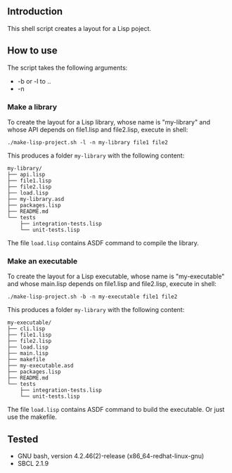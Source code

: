 ## Introduction
This shell script creates a layout for a Lisp poject. 

## How to use
The script takes the following arguments:
- -b or -l to ..
- -n

### Make a library
To create the layout for a Lisp library, whose name is "my-library" and whose API depends on
file1.lisp and file2.lisp, execute in shell:
```
./make-lisp-project.sh -l -n my-library file1 file2
```
This produces a folder `my-library` with the following content:
```
my-library/
├── api.lisp
├── file1.lisp
├── file2.lisp
├── load.lisp
├── my-library.asd
├── packages.lisp
├── README.md
└── tests
    ├── integration-tests.lisp
    └── unit-tests.lisp
```
The file `load.lisp` contains ASDF command to compile the library.

### Make an executable
To create the layout for a Lisp executable, whose name is "my-executable" and whose main.lisp depends on
file1.lisp and file2.lisp, execute in shell:
```
./make-lisp-project.sh -b -n my-executable file1 file2
```
This produces a folder `my-library` with the following content:
```
my-executable/
├── cli.lisp
├── file1.lisp
├── file2.lisp
├── load.lisp
├── main.lisp
├── makefile
├── my-executable.asd
├── packages.lisp
├── README.md
└── tests
    ├── integration-tests.lisp
    └── unit-tests.lisp

```
The file `load.lisp` contains ASDF command to build the executable. Or just use the makefile.

## Tested
* GNU bash, version 4.2.46(2)-release (x86_64-redhat-linux-gnu)
* SBCL 2.1.9
